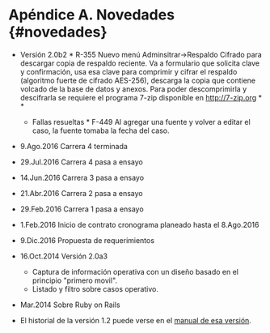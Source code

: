  
# Apéndice A. Novedades {#novedades}
* Versión 2.0b2
        * R-355 Nuevo menú Adminsitrar->Respaldo Cifrado para descargar copia de respaldo reciente. Va a formulario que solicita clave y confirmación, usa esa clave para comprimir y cifrar el respaldo (algoritmo fuerte de cifrado AES-256), descarga la copia que contiene volcado de la base de datos y anexos.  Para poder descomprimirla y descifrarla se requiere el programa 7-zip disponible en http://7-zip.org
	*
	*
	* Fallas resueltas
	      * F-449 Al agregar una fuente y volver a editar el caso, la fuente tomaba la fecha del caso.
* 9.Ago.2016 Carrera 4 terminada
* 29.Jul.2016 Carrera 4 pasa a ensayo
* 14.Jun.2016 Carrera 3 pasa a ensayo
* 21.Abr.2016 Carrera 2 pasa a ensayo
* 29.Feb.2016 Carrera 1 pasa a ensayo
* 1.Feb.2016 Inicio de contrato cronograma planeado hasta el 8.Ago.2016 
* 9.Dic.2016 Propuesta de requerimientos

* 16.Oct.2014 Versión 2.0a3 
	* Captura de información operativa con un diseño basado en el principio "primero movil".  
	* Listado y filtro sobre casos operativo.

* Mar.2014 Sobre Ruby on Rails

* El historial de la versión 1.2 puede verse en el [manual de esa versión](http://sivel.sourceforge.net/1.2/).

